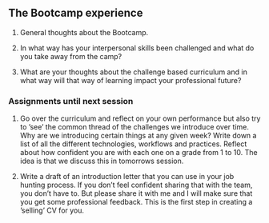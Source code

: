 ## The Bootcamp experience

1. General thoughts about the Bootcamp.

2. In what way has your interpersonal skills been challenged and what do you take away from the camp?

3. What are your thoughts about the challenge based curriculum and in what way will that way of learning impact your professional future?


### Assignments until next session
1. Go over the curriculum and reflect on your own performance but also try to ’see’ the common thread of the challenges we introduce over time. Why are we introducing certain things at any given week? Write down a list of all the different technologies, workflows and practices. Reflect about how confident you are with each one on a grade from 1 to 10. The idea is that we discuss this in tomorrows session.

2. Write a draft of an introduction letter that you can use in your job hunting process. If you don’t feel confident sharing that with the team, you don’t have to. But please share it with me and I will make sure that you get some professional feedback. This is the first step in creating a ’selling’ CV for you.
